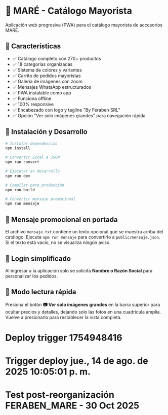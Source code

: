 # 📱 MARÉ - Catálogo Mayorista

Aplicación web progresiva (PWA) para el catálogo mayorista de accesorios MARÉ.

## 🚀 Características

- ✅ Catálogo completo con 270+ productos
- ✅ 18 categorías organizadas
- ✅ Sistema de colores y variantes
- ✅ Carrito de pedidos mayoristas
- ✅ Galería de imágenes con zoom
- ✅ Mensajes WhatsApp estructurados
- ✅ PWA instalable como app
- ✅ Funciona offline
- ✅ 100% responsive
- ✅ Encabezado con logo y tagline "By Feraben SRL"
- ✅ Opción "Ver solo imágenes grandes" para navegación rápida

## 🔧 Instalación y Desarrollo

```bash
# Instalar dependencias
npm install

# Convertir Excel a JSON
npm run convert

# Ejecutar en desarrollo
npm run dev

# Compilar para producción
npm run build

# Convertir mensaje promocional
npm run mensaje
```

## 📢 Mensaje promocional en portada

El archivo `mensaje.txt` contiene un texto opcional que se muestra arriba del catálogo.
Ejecuta `npm run mensaje` para convertirlo a `public/mensaje.json`. Si el texto está vacío, no se visualiza ningún aviso.

## 🔐 Login simplificado

Al ingresar a la aplicación solo se solicita **Nombre o Razón Social** para personalizar los pedidos.

## 👀 Modo lectura rápida

Presiona el botón **📷 Ver solo imágenes grandes** en la barra superior para ocultar precios y detalles, dejando solo las fotos en una cuadrícula amplia.
Vuelve a presionarlo para restablecer la vista completa.
# Deploy trigger 1754948416
# Trigger deploy jue., 14 de ago. de 2025 10:05:01 p. m.
# Test post-reorganización FERABEN_MARE - 30 Oct 2025
